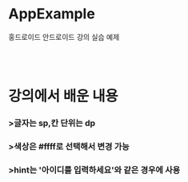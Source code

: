 # AppExample
홍드로이드 안드로이드 강의 실습 예제

<br><br>
# 강의에서 배운 내용 <br>
### >글자는 sp,칸 단위는 dp <br>
### >색상은 #ffff로 선택해서 변경 가능<br>
### >hint는 '아이디를 입력하세요'와 같은 경우에 사용<br>
